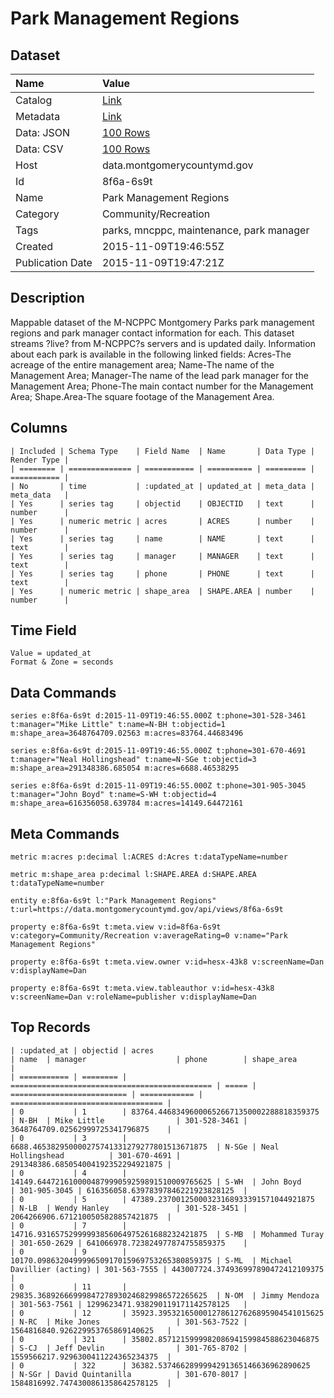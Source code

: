 # Park Management Regions

## Dataset

| Name | Value |
| :--- | :---- |
| Catalog | [Link](https://catalog.data.gov/dataset/park-management-regions) |
| Metadata | [Link](https://data.montgomerycountymd.gov/api/views/8f6a-6s9t) |
| Data: JSON | [100 Rows](https://data.montgomerycountymd.gov/api/views/8f6a-6s9t/rows.json?max_rows=100) |
| Data: CSV | [100 Rows](https://data.montgomerycountymd.gov/api/views/8f6a-6s9t/rows.csv?max_rows=100) |
| Host | data.montgomerycountymd.gov |
| Id | 8f6a-6s9t |
| Name | Park Management Regions |
| Category | Community/Recreation |
| Tags | parks, mncppc, maintenance, park manager |
| Created | 2015-11-09T19:46:55Z |
| Publication Date | 2015-11-09T19:47:21Z |

## Description

Mappable dataset of the M-NCPPC Montgomery Parks park management regions and park manager contact information for each. This dataset streams ?live? from M-NCPPC?s servers and is updated daily. Information about each park is available in the following linked fields: Acres-The acreage of the entire management area; Name-The name of the Management Area; Manager-The name of the lead park manager for the Management Area; Phone-The main contact number for the Management Area; Shape.Area-The square footage of the Management Area.

## Columns

```ls
| Included | Schema Type    | Field Name  | Name       | Data Type | Render Type |
| ======== | ============== | =========== | ========== | ========= | =========== |
| No       | time           | :updated_at | updated_at | meta_data | meta_data   |
| Yes      | series tag     | objectid    | OBJECTID   | text      | number      |
| Yes      | numeric metric | acres       | ACRES      | number    | number      |
| Yes      | series tag     | name        | NAME       | text      | text        |
| Yes      | series tag     | manager     | MANAGER    | text      | text        |
| Yes      | series tag     | phone       | PHONE      | text      | text        |
| Yes      | numeric metric | shape_area  | SHAPE.AREA | number    | number      |
```

## Time Field

```ls
Value = updated_at
Format & Zone = seconds
```

## Data Commands

```ls
series e:8f6a-6s9t d:2015-11-09T19:46:55.000Z t:phone=301-528-3461 t:manager="Mike Little" t:name=N-BH t:objectid=1 m:shape_area=3648764709.02563 m:acres=83764.44683496

series e:8f6a-6s9t d:2015-11-09T19:46:55.000Z t:phone=301-670-4691 t:manager="Neal Hollingshead" t:name=N-SGe t:objectid=3 m:shape_area=291348386.685054 m:acres=6688.46538295

series e:8f6a-6s9t d:2015-11-09T19:46:55.000Z t:phone=301-905-3045 t:manager="John Boyd" t:name=S-WH t:objectid=4 m:shape_area=616356058.639784 m:acres=14149.64472161
```

## Meta Commands

```ls
metric m:acres p:decimal l:ACRES d:Acres t:dataTypeName=number

metric m:shape_area p:decimal l:SHAPE.AREA d:SHAPE.AREA t:dataTypeName=number

entity e:8f6a-6s9t l:"Park Management Regions" t:url=https://data.montgomerycountymd.gov/api/views/8f6a-6s9t

property e:8f6a-6s9t t:meta.view v:id=8f6a-6s9t v:category=Community/Recreation v:averageRating=0 v:name="Park Management Regions"

property e:8f6a-6s9t t:meta.view.owner v:id=hesx-43k8 v:screenName=Dan v:displayName=Dan

property e:8f6a-6s9t t:meta.view.tableauthor v:id=hesx-43k8 v:screenName=Dan v:roleName=publisher v:displayName=Dan
```

## Top Records

```ls
| :updated_at | objectid | acres                                         | name  | manager                    | phone        | shape_area                         | 
| =========== | ======== | ============================================= | ===== | ========================== | ============ | ================================== | 
| 0           | 1        | 83764.446834960006526671350002288818359375    | N-BH  | Mike Little                | 301-528-3461 | 3648764709.02562999725341796875    | 
| 0           | 3        | 6688.465382950000275741331279277801513671875  | N-SGe | Neal Hollingshead          | 301-670-4691 | 291348386.685054004192352294921875 | 
| 0           | 4        | 14149.644721610000487999059259891510009765625 | S-WH  | John Boyd                  | 301-905-3045 | 616356058.63978397846221923828125  | 
| 0           | 5        | 47389.23700125000323168933391571044921875     | N-LB  | Wendy Hanley               | 301-528-3451 | 2064266906.6712100505828857421875  | 
| 0           | 7        | 14716.93165752999993856064975261688232421875  | S-MB  | Mohammed Turay             | 301-650-2629 | 641066978.723824977874755859375    | 
| 0           | 9        | 10170.098632049999650917015969753265380859375 | S-ML  | Michael Davillier (acting) | 301-563-7555 | 443007724.374936997890472412109375 | 
| 0           | 11       | 29835.36892666999847278930246829986572265625  | N-OM  | Jimmy Mendoza              | 301-563-7561 | 1299623471.938290119171142578125   | 
| 0           | 12       | 35923.3953216500012786127626895904541015625   | N-RC  | Mike Jones                 | 301-563-7522 | 1564816840.926229953765869140625   | 
| 0           | 321      | 35802.857121599998208694159984588623046875    | S-CJ  | Jeff Devlin                | 301-765-8702 | 1559566217.9296300411224365234375  | 
| 0           | 322      | 36382.5374662899994291365146636962890625      | N-SGr | David Quintanilla          | 301-670-8017 | 1584816992.7474300861358642578125  | 
```